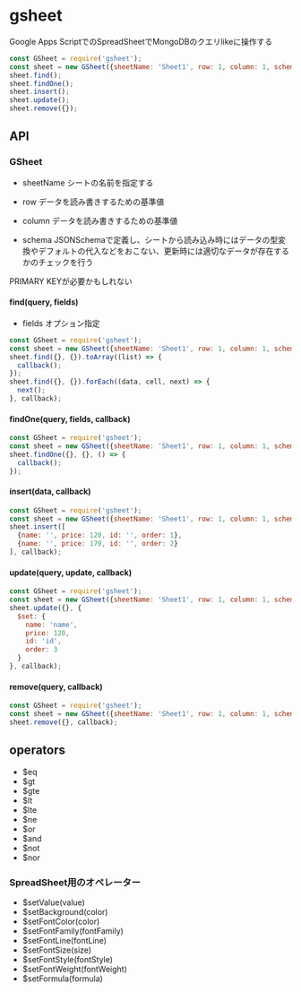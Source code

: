 # gsheet

Google Apps ScriptでのSpreadSheetでMongoDBのクエリlikeに操作する

```javascript
const GSheet = require('gsheet');
const sheet = new GSheet({sheetName: 'Sheet1', row: 1, column: 1, schema: jsonSchema});
sheet.find();
sheet.findOne();
sheet.insert();
sheet.update();
sheet.remove({});
```

## API

### GSheet

- sheetName
シートの名前を指定する

- row
データを読み書きするための基準値

- column
データを読み書きするための基準値

- schema
JSONSchemaで定義し、シートから読み込み時にはデータの型変換やデフォルトの代入などをおこない、更新時には適切なデータが存在するかのチェックを行う

PRIMARY KEYが必要かもしれない

#### find(query, fields)

- fields
オプション指定

```javascript
const GSheet = require('gsheet');
const sheet = new GSheet({sheetName: 'Sheet1', row: 1, column: 1, schema: jsonSchema});
sheet.find({}, {}).toArray((list) => {
  callback();
});
sheet.find({}, {}).forEach((data, cell, next) => {
  next();
}, callback);
```

#### findOne(query, fields, callback)

```javascript
const GSheet = require('gsheet');
const sheet = new GSheet({sheetName: 'Sheet1', row: 1, column: 1, schema: jsonSchema});
sheet.findOne({}, {}, () => {
  callback();
});
```

#### insert(data, callback)

```javascript
const GSheet = require('gsheet');
const sheet = new GSheet({sheetName: 'Sheet1', row: 1, column: 1, schema: jsonSchema});
sheet.insert([
  {name: '', price: 120, id: '', order: 1},
  {name: '', price: 170, id: '', order: 2}
], callback);
```

#### update(query, update, callback)

```javascript
const GSheet = require('gsheet');
const sheet = new GSheet({sheetName: 'Sheet1', row: 1, column: 1, schema: jsonSchema});
sheet.update({}, {
  $set: {
    name: 'name',
    price: 120,
    id: 'id',
    order: 3
  }
}, callback);
```

#### remove(query, callback)

```javascript
const GSheet = require('gsheet');
const sheet = new GSheet({sheetName: 'Sheet1', row: 1, column: 1, schema: jsonSchema})
sheet.remove({}, callback);
```

## operators

- $eq
- $gt
- $gte
- $lt
- $lte
- $ne
- $or
- $and
- $not
- $nor

### SpreadSheet用のオペレーター

- $setValue(value)
- $setBackground(color)
- $setFontColor(color)
- $setFontFamily(fontFamily)
- $setFontLine(fontLine)
- $setFontSize(size)
- $setFontStyle(fontStyle)
- $setFontWeight(fontWeight)
- $setFormula(formula)

